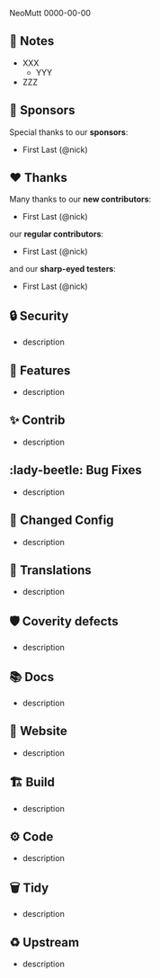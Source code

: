 NeoMutt 0000-00-00

## :book: Notes

- XXX
  - YYY
- ZZZ

## :gem: Sponsors

Special thanks to our **sponsors**:

- First Last (@nick)

## :heart: Thanks

Many thanks to our **new contributors**:

- First Last (@nick)

our **regular contributors**:

- First Last (@nick)

and our **sharp-eyed testers**:

- First Last (@nick)

## :lock: Security

- description

## :gift: Features

- description

## :sparkles: Contrib

- description

## :lady-beetle: Bug Fixes

- description

## :wrench: Changed Config

- description

## :black_flag: Translations

- description

## :shield: Coverity defects

- description

## :books: Docs

- description

## :link: Website

- description

## :building_construction: Build

- description

## :gear: Code

- description

## :wastebasket: Tidy

- description

## :recycle: Upstream

- description

